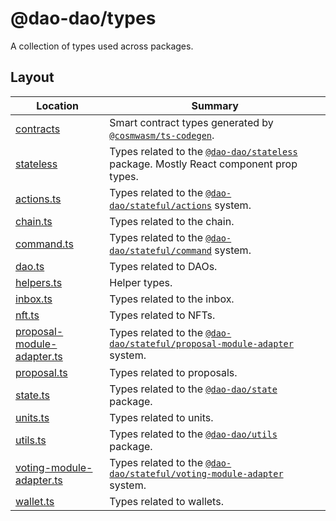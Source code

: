 # @dao-dao/types

A collection of types used across packages.

## Layout

| Location                                                   | Summary                                                                                                         |
| ---------------------------------------------------------- | --------------------------------------------------------------------------------------------------------------- |
| [contracts](./contracts)                                   | Smart contract types generated by [`@cosmwasm/ts-codegen`](https://github.com/CosmWasm/ts-codegen).             |
| [stateless](./stateless)                                   | Types related to the [`@dao-dao/stateless`](../stateless) package. Mostly React component prop types.           |
| [actions.ts](./actions.ts)                                 | Types related to the [`@dao-dao/stateful/actions`](../stateful/actions) system.                                 |
| [chain.ts](./chain.ts)                                     | Types related to the chain.                                                                                     |
| [command.ts](./command.ts)                                 | Types related to the [`@dao-dao/stateful/command`](../stateful/command) system.                                 |
| [dao.ts](./dao.ts)                                         | Types related to DAOs.                                                                                          |
| [helpers.ts](./helpers.ts)                                 | Helper types.                                                                                                   |
| [inbox.ts](./inbox.ts)                                     | Types related to the inbox.                                                                                     |
| [nft.ts](./nft.ts)                                         | Types related to NFTs.                                                                                          |
| [proposal-module-adapter.ts](./proposal-module-adapter.ts) | Types related to the [`@dao-dao/stateful/proposal-module-adapter`](../stateful/proposal-module-adapter) system. |
| [proposal.ts](./proposal.ts)                               | Types related to proposals.                                                                                     |
| [state.ts](./state.ts)                                     | Types related to the [`@dao-dao/state`](../state) package.                                                      |
| [units.ts](./units.ts)                                     | Types related to units.                                                                                         |
| [utils.ts](./utils.ts)                                     | Types related to the [`@dao-dao/utils`](../utils) package.                                                      |
| [voting-module-adapter.ts](./voting-module-adapter.ts)     | Types related to the [`@dao-dao/stateful/voting-module-adapter`](../stateful/voting-module-adapter) system.     |
| [wallet.ts](./wallet.ts)                                   | Types related to wallets.                                                                                       |
